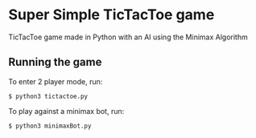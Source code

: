 # Super Simple TicTacToe game

TicTacToe game made in Python with an AI using the Minimax Algorithm

## Running the game

To enter 2 player mode, run:
```
$ python3 tictactoe.py
```
To play against a minimax bot, run:
```
$ python3 minimaxBot.py
```
